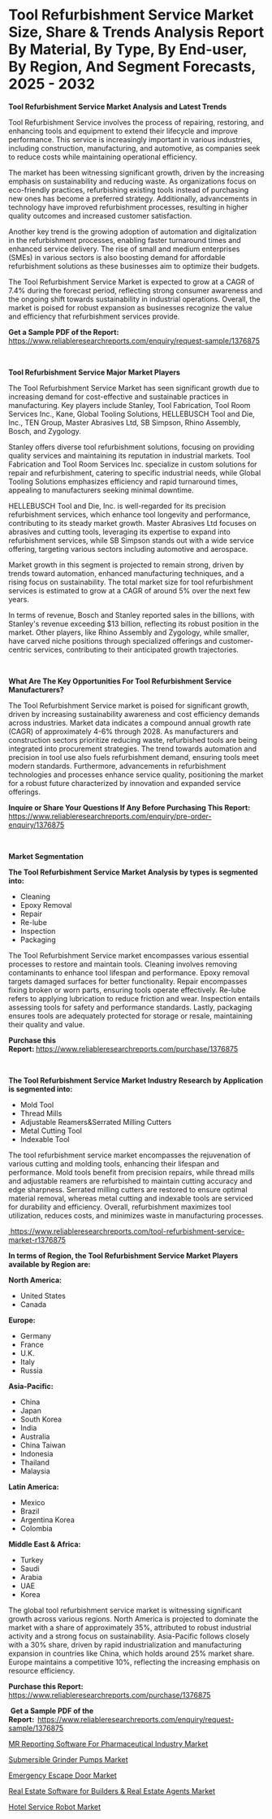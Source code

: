 <p><h1>Tool Refurbishment Service Market Size, Share & Trends Analysis Report By Material, By Type, By End-user, By Region, And Segment Forecasts, 2025 - 2032</h1></p><p><strong>Tool Refurbishment Service Market Analysis and Latest Trends</strong></p>
<p><p>Tool Refurbishment Service involves the process of repairing, restoring, and enhancing tools and equipment to extend their lifecycle and improve performance. This service is increasingly important in various industries, including construction, manufacturing, and automotive, as companies seek to reduce costs while maintaining operational efficiency. </p><p>The market has been witnessing significant growth, driven by the increasing emphasis on sustainability and reducing waste. As organizations focus on eco-friendly practices, refurbishing existing tools instead of purchasing new ones has become a preferred strategy. Additionally, advancements in technology have improved refurbishment processes, resulting in higher quality outcomes and increased customer satisfaction.</p><p>Another key trend is the growing adoption of automation and digitalization in the refurbishment processes, enabling faster turnaround times and enhanced service delivery. The rise of small and medium enterprises (SMEs) in various sectors is also boosting demand for affordable refurbishment solutions as these businesses aim to optimize their budgets.</p><p>The Tool Refurbishment Service Market is expected to grow at a CAGR of 7.4% during the forecast period, reflecting strong consumer awareness and the ongoing shift towards sustainability in industrial operations. Overall, the market is poised for robust expansion as businesses recognize the value and efficiency that refurbishment services provide.</p></p>
<p><strong>Get a Sample PDF of the Report:&nbsp;</strong> <a href="https://www.reliableresearchreports.com/enquiry/request-sample/1376875?utm_campaign=2286&utm_medium=2&utm_source=Github&utm_content=ia&utm_term=28032025&utm_id=tool-refurbishment-service">https://www.reliableresearchreports.com/enquiry/request-sample/1376875</a></p>
<p>&nbsp;</p>
<p><strong>Tool Refurbishment Service Major Market Players</strong></p>
<p><p>The Tool Refurbishment Service Market has seen significant growth due to increasing demand for cost-effective and sustainable practices in manufacturing. Key players include Stanley, Tool Fabrication, Tool Room Services Inc., Kane, Global Tooling Solutions, HELLEBUSCH Tool and Die, Inc., TEN Group, Master Abrasives Ltd, SB Simpson, Rhino Assembly, Bosch, and Zygology. </p><p>Stanley offers diverse tool refurbishment solutions, focusing on providing quality services and maintaining its reputation in industrial markets. Tool Fabrication and Tool Room Services Inc. specialize in custom solutions for repair and refurbishment, catering to specific industrial needs, while Global Tooling Solutions emphasizes efficiency and rapid turnaround times, appealing to manufacturers seeking minimal downtime.</p><p>HELLEBUSCH Tool and Die, Inc. is well-regarded for its precision refurbishment services, which enhance tool longevity and performance, contributing to its steady market growth. Master Abrasives Ltd focuses on abrasives and cutting tools, leveraging its expertise to expand into refurbishment services, while SB Simpson stands out with a wide service offering, targeting various sectors including automotive and aerospace.</p><p>Market growth in this segment is projected to remain strong, driven by trends toward automation, enhanced manufacturing techniques, and a rising focus on sustainability. The total market size for tool refurbishment services is estimated to grow at a CAGR of around 5% over the next few years.</p><p>In terms of revenue, Bosch and Stanley reported sales in the billions, with Stanley's revenue exceeding $13 billion, reflecting its robust position in the market. Other players, like Rhino Assembly and Zygology, while smaller, have carved niche positions through specialized offerings and customer-centric services, contributing to their anticipated growth trajectories.</p></p>
<p>&nbsp;</p>
<p><strong>What Are The Key Opportunities For Tool Refurbishment Service Manufacturers?</strong></p>
<p><p>The Tool Refurbishment Service market is poised for significant growth, driven by increasing sustainability awareness and cost efficiency demands across industries. Market data indicates a compound annual growth rate (CAGR) of approximately 4-6% through 2028. As manufacturers and construction sectors prioritize reducing waste, refurbished tools are being integrated into procurement strategies. The trend towards automation and precision in tool use also fuels refurbishment demand, ensuring tools meet modern standards. Furthermore, advancements in refurbishment technologies and processes enhance service quality, positioning the market for a robust future characterized by innovation and expanded service offerings.</p></p>
<p><strong>Inquire or Share Your Questions If Any Before Purchasing This Report:</strong> <a href="https://www.reliableresearchreports.com/enquiry/pre-order-enquiry/1376875?utm_campaign=2286&utm_medium=2&utm_source=Github&utm_content=ia&utm_term=28032025&utm_id=tool-refurbishment-service">https://www.reliableresearchreports.com/enquiry/pre-order-enquiry/1376875</a></p>
<p>&nbsp;</p>
<p><strong>Market Segmentation</strong></p>
<p><strong>The Tool Refurbishment Service Market Analysis by types is segmented into:</strong></p>
<p><ul><li>Cleaning</li><li>Epoxy Removal</li><li>Repair</li><li>Re-lube</li><li>Inspection</li><li>Packaging</li></ul></p>
<p><p>The Tool Refurbishment Service market encompasses various essential processes to restore and maintain tools. Cleaning involves removing contaminants to enhance tool lifespan and performance. Epoxy removal targets damaged surfaces for better functionality. Repair encompasses fixing broken or worn parts, ensuring tools operate effectively. Re-lube refers to applying lubrication to reduce friction and wear. Inspection entails assessing tools for safety and performance standards. Lastly, packaging ensures tools are adequately protected for storage or resale, maintaining their quality and value.</p></p>
<p><strong>Purchase this Report:&nbsp;</strong><a href="https://www.reliableresearchreports.com/purchase/1376875?utm_campaign=2286&utm_medium=2&utm_source=Github&utm_content=ia&utm_term=28032025&utm_id=tool-refurbishment-service">https://www.reliableresearchreports.com/purchase/1376875</a></p>
<p>&nbsp;</p>
<p><strong>The Tool Refurbishment Service Market Industry Research by Application is segmented into:</strong></p>
<p><ul><li>Mold Tool</li><li>Thread Mills</li><li>Adjustable Reamers&Serrated Milling Cutters</li><li>Metal Cutting Tool</li><li>Indexable Tool</li></ul></p>
<p><p>The tool refurbishment service market encompasses the rejuvenation of various cutting and molding tools, enhancing their lifespan and performance. Mold tools benefit from precision repairs, while thread mills and adjustable reamers are refurbished to maintain cutting accuracy and edge sharpness. Serrated milling cutters are restored to ensure optimal material removal, whereas metal cutting and indexable tools are serviced for durability and efficiency. Overall, refurbishment maximizes tool utilization, reduces costs, and minimizes waste in manufacturing processes.</p></p>
<p><a href="https://www.reliableresearchreports.com/tool-refurbishment-service-market-r1376875?utm_campaign=2286&utm_medium=2&utm_source=Github&utm_content=ia&utm_term=28032025&utm_id=tool-refurbishment-service">&nbsp;https://www.reliableresearchreports.com/tool-refurbishment-service-market-r1376875</a></p>
<p><strong>In terms of Region, the Tool Refurbishment Service Market Players available by Region are:</strong></p>
<p>
    <p> <strong> North America: </strong>
        <ul>
            <li>United States</li>
            <li>Canada</li>
        </ul>
        </p> 
    <p> <strong> Europe: </strong>
        <ul>
            <li>Germany</li>
            <li>France</li>
            <li>U.K.</li>
            <li>Italy</li>
            <li>Russia</li>
        </ul>
        </p> 
    <p> <strong> Asia-Pacific: </strong>
        <ul>
            <li>China</li>
            <li>Japan</li>
            <li>South Korea</li>
            <li>India</li>
            <li>Australia</li>
            <li>China Taiwan</li>
            <li>Indonesia</li>
            <li>Thailand</li>
            <li>Malaysia</li>
        </ul>
        </p> 
    <p> <strong> Latin America: </strong>
        <ul>
            <li>Mexico</li>
            <li>Brazil</li>
            <li>Argentina Korea</li>
            <li>Colombia</li>
        </ul>
        </p> 
    <p> <strong> Middle East & Africa: </strong>
        <ul>
            <li>Turkey</li>
            <li>Saudi</li>
            <li>Arabia</li>
            <li>UAE</li>
            <li>Korea</li>
        </ul>
    </p>
    </p>
<p><p>The global tool refurbishment service market is witnessing significant growth across various regions. North America is projected to dominate the market with a share of approximately 35%, attributed to robust industrial activity and a strong focus on sustainability. Asia-Pacific follows closely with a 30% share, driven by rapid industrialization and manufacturing expansion in countries like China, which holds around 25% market share. Europe maintains a competitive 10%, reflecting the increasing emphasis on resource efficiency.</p></p>
<p><strong>Purchase this Report: </strong><a href="https://www.reliableresearchreports.com/purchase/1376875?utm_campaign=2286&utm_medium=2&utm_source=Github&utm_content=ia&utm_term=28032025&utm_id=tool-refurbishment-service">https://www.reliableresearchreports.com/purchase/1376875</a></p>
<p>&nbsp;<strong>Get a Sample PDF of the Report:&nbsp;&nbsp;</strong><a href="https://www.reliableresearchreports.com/enquiry/request-sample/1376875?utm_campaign=2286&utm_medium=2&utm_source=Github&utm_content=ia&utm_term=28032025&utm_id=tool-refurbishment-service">https://www.reliableresearchreports.com/enquiry/request-sample/1376875</a></p>
<p><strong></strong></p>
<p><p><a href="https://github.com/moroesarta/Market-Research-Report-List-1/blob/main/mr-reporting-software-for-pharmaceutical-industry-market.md?utm_campaign=2286&utm_medium=2&utm_source=Github&utm_content=ia&utm_term=28032025&utm_id=tool-refurbishment-service">MR Reporting Software For Pharmaceutical Industry Market</a></p><p><a href="https://www.linkedin.com/pulse/submersible-grinder-pumps-market-trends-forecast-growth-potential-cphzf?utm_campaign=2286&utm_medium=2&utm_source=Github&utm_content=ia&utm_term=28032025&utm_id=tool-refurbishment-service">Submersible Grinder Pumps Market</a></p><p><a href="https://www.linkedin.com/pulse/comprehensive-analysis-emergency-escape-door-market-segments-k6rrf?utm_campaign=2286&utm_medium=2&utm_source=Github&utm_content=ia&utm_term=28032025&utm_id=tool-refurbishment-service">Emergency Escape Door Market</a></p><p><a href="https://github.com/sadaandilou/Market-Research-Report-List-1/blob/main/real-estate-software-for-builders-real-estate-agents-market.md?utm_campaign=2286&utm_medium=2&utm_source=Github&utm_content=ia&utm_term=28032025&utm_id=tool-refurbishment-service">Real Estate Software for Builders & Real Estate Agents Market</a></p><p><a href="https://www.linkedin.com/pulse/future-revenue-market-insights-hotel-service-robot-industry-115-ys19f?utm_campaign=2286&utm_medium=2&utm_source=Github&utm_content=ia&utm_term=28032025&utm_id=tool-refurbishment-service">Hotel Service Robot Market</a></p></p>